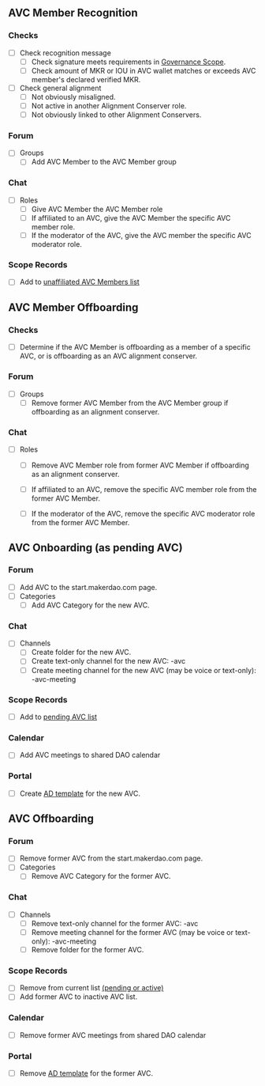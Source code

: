 
## AVC Member Recognition

### Checks
- [ ] Check recognition message
	 - [ ] Check signature meets requirements in [Governance Scope](https://mips.makerdao.com/mips/details/MIP113#5-2-aligned-voter-committee-member-recognition).
	 - [ ] Check amount of MKR or IOU in AVC wallet matches or exceeds AVC member's declared verified MKR.
- [ ] Check general alignment
	- [ ] Not obviously misaligned.
	- [ ] Not active in another Alignment Conserver role.
	- [ ] Not obviously linked to other Alignment Conservers.

### Forum
- [ ] Groups
	- [ ] Add AVC Member to the AVC Member group

### Chat
- [ ] Roles
	- [ ] Give AVC Member the AVC Member role
	- [ ] If affiliated to an AVC, give the AVC Member the specific AVC member role.
	- [ ] If the moderator of the AVC, give the AVC member the specific AVC moderator role.

### Scope Records
- [ ] Add to [unaffiliated AVC Members list](https://mips.makerdao.com/mips/details/MIP113#5-2-aligned-voter-committee-member-recognition)


## AVC Member Offboarding

### Checks
- [ ] Determine if the AVC Member is offboarding as a member of a specific AVC, or is offboarding as an AVC alignment conserver.

### Forum
- [ ] Groups
	- [ ] Remove former AVC Member from the AVC Member group if offboarding as an alignment conserver.

### Chat
- [ ] Roles
	- [ ] Remove AVC Member role from former AVC Member if offboarding as an alignment conserver.
	- [ ] If affiliated to an AVC, remove the specific AVC member role from the former AVC Member.
	- [ ] If the moderator of the AVC, remove the specific AVC moderator role from the former AVC Member.


## AVC Onboarding (as pending AVC)

### Forum
- [ ] Add AVC to the start.makerdao.com page.
- [ ] Categories
	- [ ] Add AVC Category for the new AVC.

### Chat
- [ ] Channels
	- [ ] Create folder for the new AVC.
	- [ ] Create text-only channel for the new AVC: <name>-avc
	- [ ] Create meeting channel for the new AVC (may be voice or text-only): <name>-avc-meeting

### Scope Records
- [ ] Add to [pending AVC list](https://mips.makerdao.com/mips/details/MIP113#5-2-aligned-voter-committee-member-recognition)

### Calendar
- [ ] Add AVC meetings to shared DAO calendar

### Portal
- [ ] Create [AD template](https://github.com/makerdao/community/tree/master/governance/delegates/templates) for the new AVC.


## AVC Offboarding

### Forum
- [ ] Remove former AVC from the start.makerdao.com page.
- [ ] Categories
	- [ ] Remove AVC Category for the former AVC.

### Chat
- [ ] Channels
	- [ ] Remove text-only channel for the former AVC: <name>-avc
	- [ ] Remove meeting channel for the former AVC (may be voice or text-only): <name>-avc-meeting
	- [ ] Remove folder for the former AVC.

### Scope Records
- [ ] Remove from current list [(pending or active)](https://mips.makerdao.com/mips/details/MIP113#5-2-aligned-voter-committee-member-recognition)
- [ ] Add former AVC to inactive AVC list. 

### Calendar
- [ ] Remove former AVC meetings from shared DAO calendar

### Portal
- [ ] Remove [AD template](https://github.com/makerdao/community/tree/master/governance/delegates/templates) for the former AVC.

